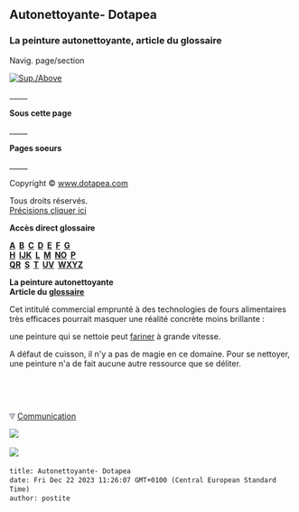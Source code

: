 ## Autonettoyante- Dotapea
### La peinture autonettoyante, article du glossaire
 Navig. page/section

[![Sup./Above](_derived/up_cmp_themenoir010_up.gif)](a.html)

\_\_\_\_\_

**Sous cette page**

\_\_\_\_\_

**Pages soeurs**

\_\_\_\_\_

Copyright © www.dotapea.com

Tous droits réservés.  
[Précisions cliquer ici](droitscopie.html)

**Accès direct glossaire**

**[A](a.html)  [B](b.html)  [C](c.html)  [D](d.html)  [E](e.html)  [F](f.html)  [G](g.html)  
[H](h.html)  [IJK](ijk.html)  [L](l.html)  [M](m.html)  [NO](no.html)  [P](p.html)  
[QR](qr.html)  [S](s.html)  [T](t.html)  [UV](uv.html)  [WXYZ](wxyz.html)**

**La peinture autonettoyante  
Article du [glossaire](glossaire.html)**

Cet intitulé commercial emprunté à des technologies de fours alimentaires très efficaces pourrait masquer une réalité concrète moins brillante :

une peinture qui se nettoie peut [fariner](fariner.html) à grande vitesse.

A défaut de cuisson, il n'y a pas de magie en ce domaine. Pour se nettoyer, une peinture n'a de fait aucune autre ressource que se déliter.



 

 ![](images/transparent122x1.gif)

![](images/flechebas.gif) [Communication](http://www.artrealite.com/annonceurs.htm) 

[![](https://cbonvin.fr/sites/regie.artrealite.com/visuels/campagne1.png)](index-2.html#20131014)

![](https://cbonvin.fr/sites/regie.artrealite.com/visuels/campagne2.png)
```
title: Autonettoyante- Dotapea
date: Fri Dec 22 2023 11:26:07 GMT+0100 (Central European Standard Time)
author: postite
```
